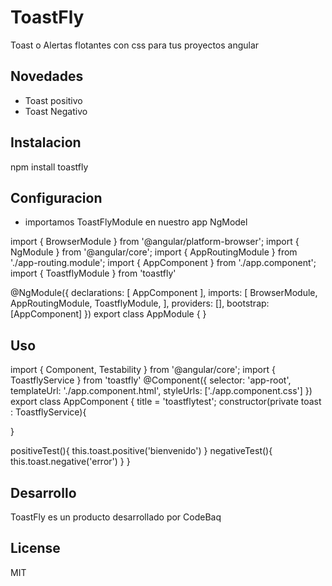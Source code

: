 # ToastFly
Toast o Alertas flotantes con css para tus proyectos angular
## Novedades
 * Toast positivo
 * Toast Negativo

## Instalacion

npm install toastfly

## Configuracion

* importamos ToastFlyModule en nuestro app NgModel

import { BrowserModule } from '@angular/platform-browser';
import { NgModule } from '@angular/core';
import { AppRoutingModule } from './app-routing.module';
import { AppComponent } from './app.component';
import { ToastflyModule } from 'toastfly'

@NgModule({
  declarations: [
    AppComponent
  ],
  imports: [
    BrowserModule,
    AppRoutingModule,
    ToastflyModule,
  ],
  providers: [],
  bootstrap: [AppComponent]
})
export class AppModule { }


## Uso 

import { Component, Testability } from '@angular/core';
import { ToastflyService } from 'toastfly'
@Component({
  selector: 'app-root',
  templateUrl: './app.component.html',
  styleUrls: ['./app.component.css']
})
export class AppComponent {
  title = 'toastflytest';
 constructor(private toast :  ToastflyService){

  }

 positiveTest(){
    this.toast.positive('bienvenido')
}
  negativeTest(){
  this.toast.negative('error')
}
}

## Desarrollo
ToastFly es un producto desarrollado por CodeBaq
## License 
MIT
